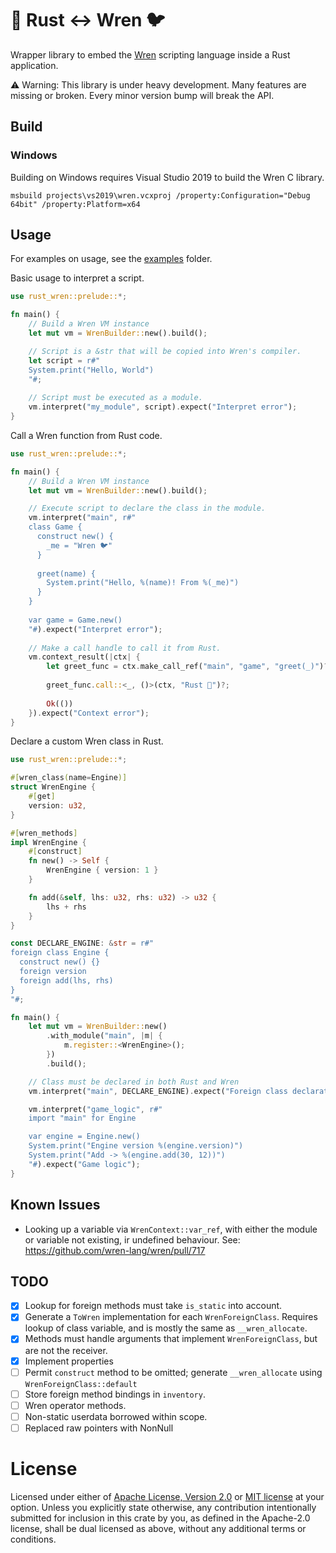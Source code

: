 
# 🦀 Rust ↔ Wren 🐦

Wrapper library to embed the [Wren](https://wren.io) scripting language inside a Rust application.

⚠ Warning: This library is under heavy development. Many features are missing or broken. Every minor version bump will break the API.

## Build

### Windows

Building on Windows requires Visual Studio 2019 to build the Wren C library.

```
msbuild projects\vs2019\wren.vcxproj /property:Configuration="Debug 64bit" /property:Platform=x64
```

## Usage

For examples on usage, see the [examples](./examples/) folder.

Basic usage to interpret a script.

```rust
use rust_wren::prelude::*;

fn main() {
    // Build a Wren VM instance
    let mut vm = WrenBuilder::new().build();

    // Script is a &str that will be copied into Wren's compiler.
    let script = r#"
    System.print("Hello, World")
    "#;
    
    // Script must be executed as a module.
    vm.interpret("my_module", script).expect("Interpret error");
}
```

Call a Wren function from Rust code.

```rust
use rust_wren::prelude::*;

fn main() {
    // Build a Wren VM instance
    let mut vm = WrenBuilder::new().build();

    // Execute script to declare the class in the module.
    vm.interpret("main", r#"
    class Game {
      construct new() {
        _me = "Wren 🐦"
      }
      
      greet(name) {
        System.print("Hello, %(name)! From %(_me)")
      }
    }
    
    var game = Game.new()
    "#).expect("Interpret error");
    
    // Make a call handle to call it from Rust.
    vm.context_result(|ctx| {
        let greet_func = ctx.make_call_ref("main", "game", "greet(_)")?;
        
        greet_func.call::<_, ()>(ctx, "Rust 🦀")?;
        
        Ok(())
    }).expect("Context error");
}
```

Declare a custom Wren class in Rust.

```rust
use rust_wren::prelude::*;

#[wren_class(name=Engine)]
struct WrenEngine {
    #[get]
    version: u32,
}

#[wren_methods]
impl WrenEngine {
    #[construct]
    fn new() -> Self {
        WrenEngine { version: 1 }
    }

    fn add(&self, lhs: u32, rhs: u32) -> u32 {
        lhs + rhs
    }
}

const DECLARE_ENGINE: &str = r#"
foreign class Engine {
  construct new() {}
  foreign version
  foreign add(lhs, rhs)
}
"#;

fn main() {
    let mut vm = WrenBuilder::new()
        .with_module("main", |m| {
            m.register::<WrenEngine>();
        })
        .build();

    // Class must be declared in both Rust and Wren
    vm.interpret("main", DECLARE_ENGINE).expect("Foreign class declaration");

    vm.interpret("game_logic", r#"
    import "main" for Engine

    var engine = Engine.new()
    System.print("Engine version %(engine.version)")
    System.print("Add -> %(engine.add(30, 12))")
    "#).expect("Game logic");
}
```

## Known Issues

- Looking up a variable via `WrenContext::var_ref`, with either the module or variable not existing, ir undefined behaviour. See: https://github.com/wren-lang/wren/pull/717

## TODO

- [x] Lookup for foreign methods must take `is_static` into account.
- [x] Generate a `ToWren` implementation for each `WrenForeignClass`. Requires lookup of class variable, and is mostly the same as `__wren_allocate`.
- [x] Methods must handle arguments that implement `WrenForeignClass`, but are not the receiver. 
- [x] Implement properties
- [ ] Permit `construct` method to be omitted; generate `__wren_allocate` using `WrenForeignClass::default`
- [ ] Store foreign method bindings in `inventory`.
- [ ] Wren operator methods.
- [ ] Non-static userdata borrowed within scope.
- [ ] Replaced raw pointers with NonNull

# License

Licensed under either of [Apache License, Version 2.0](LICENSE-APACHE) or [MIT license](LICENSE-MIT) at your option.
Unless you explicitly state otherwise, any contribution intentionally submitted for inclusion in this crate by you, as defined in the Apache-2.0 license, shall be dual licensed as above, without any additional terms or conditions.
